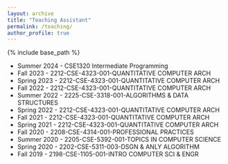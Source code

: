 ```yaml
---
layout: archive
title: "Teaching Assistant"
permalink: /teaching/
author_profile: true
---
```


{% include base_path %}
* Summer 2024 - CSE1320 Intermediate Programming
* Fall 2023 - 2212-CSE-4323-001-QUANTITATIVE COMPUTER ARCH
* Spring 2023 - 2212-CSE-4323-001-QUANTITATIVE COMPUTER ARCH
* Fall 2022 - 2212-CSE-4323-001-QUANTITATIVE COMPUTER ARCH
* Summer 2022 - 2225-CSE-3318-001-ALGORITHMS & DATA STRUCTURES
* Spring 2022 - 2212-CSE-4323-001-QUANTITATIVE COMPUTER ARCH
* Fall 2021 - 2212-CSE-4323-001-QUANTITATIVE COMPUTER ARCH
* Spring 2021 - 2212-CSE-4323-001-QUANTITATIVE COMPUTER ARCH
* Fall 2020 - 2208-CSE-4314-001-PROFESSIONAL PRACTICES
* Summer 2020 - 2205-CSE-5392-001-TOPICS IN COMPUTER SCIENCE
* Spring 2020 - 2202-CSE-5311-003-DSGN & ANLY ALGORITHM
* Fall 2019 - 2198-CSE-1105-001-INTRO COMPUTER SCI & ENGR
